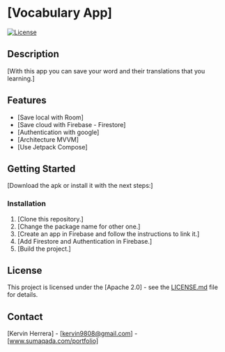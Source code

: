 # [Vocabulary App]

[![License](https://img.shields.io/badge/License-Apache_2.0-blue.svg)](https://opensource.org/licenses/Apache-2.0)

## Description

[With this app you can save your word and their translations that you learning.]

## Features

*   [Save local with Room]
*   [Save cloud with Firebase - Firestore]
*   [Authentication with google]
*   [Architecture MVVM]
*   [Use Jetpack Compose]

## Getting Started

[Download the apk or install it with the next steps:]

### Installation

1.  [Clone this repository.]
2.  [Change the package name for other one.]
3.  [Create an app in Firebase and follow the instructions to link it.]
4.  [Add Firestore and Authentication in Firebase.]
5.  [Build the project.]

## License

This project is licensed under the [Apache 2.0] - see the [LICENSE.md](LICENSE.md) file for details.

## Contact

[Kervin Herrera] - [kervin9808@gmail.com] - [www.sumaqada.com/portfolio]
